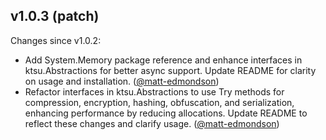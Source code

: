 ## v1.0.3 (patch)

Changes since v1.0.2:

- Add System.Memory package reference and enhance interfaces in ktsu.Abstractions for better async support. Update README for clarity on usage and installation. ([@matt-edmondson](https://github.com/matt-edmondson))
- Refactor interfaces in ktsu.Abstractions to use Try methods for compression, encryption, hashing, obfuscation, and serialization, enhancing performance by reducing allocations. Update README to reflect these changes and clarify usage. ([@matt-edmondson](https://github.com/matt-edmondson))
